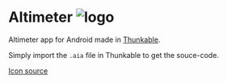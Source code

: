# Altimeter ![logo](https://upload.wikimedia.org/wikipedia/commons/2/25/Altimeter_triple_pointer.png)
Altimeter app for Android made in 
[Thunkable](https://thunkable.com/#/).

Simply import the `.aia` file in Thunkable to get the souce-code.

[Icon source](https://commons.wikimedia.org/wiki/File:Altimeter_triple_pointer.png)
